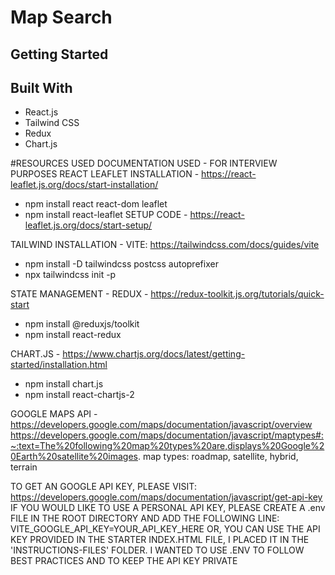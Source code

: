 # Map Search

## Getting Started

## Built With
- React.js
- Tailwind CSS
- Redux
- Chart.js

#RESOURCES USED
DOCUMENTATION USED - FOR INTERVIEW PURPOSES
REACT LEAFLET INSTALLATION - https://react-leaflet.js.org/docs/start-installation/

- npm install react react-dom leaflet
- npm install react-leaflet
  SETUP CODE - https://react-leaflet.js.org/docs/start-setup/

TAILWIND INSTALLATION - VITE: https://tailwindcss.com/docs/guides/vite

- npm install -D tailwindcss postcss autoprefixer
- npx tailwindcss init -p

STATE MANAGEMENT - REDUX - https://redux-toolkit.js.org/tutorials/quick-start

- npm install @reduxjs/toolkit
- npm install react-redux

CHART.JS - https://www.chartjs.org/docs/latest/getting-started/installation.html

- npm install chart.js
- npm install react-chartjs-2

GOOGLE MAPS API - https://developers.google.com/maps/documentation/javascript/overview
https://developers.google.com/maps/documentation/javascript/maptypes#:~:text=The%20following%20map%20types%20are,displays%20Google%20Earth%20satellite%20images.
map types: roadmap, satellite, hybrid, terrain

TO GET AN GOOGLE API KEY, PLEASE VISIT: https://developers.google.com/maps/documentation/javascript/get-api-key
IF YOU WOULD LIKE TO USE A PERSONAL API KEY, PLEASE CREATE A .env FILE IN THE ROOT DIRECTORY AND ADD THE FOLLOWING LINE: VITE_GOOGLE_API_KEY=YOUR_API_KEY_HERE
OR, YOU CAN USE THE API KEY PROVIDED IN THE STARTER INDEX.HTML FILE, I PLACED IT IN THE 'INSTRUCTIONS-FILES' FOLDER. I WANTED TO USE .ENV TO FOLLOW BEST PRACTICES AND TO KEEP THE API KEY PRIVATE
